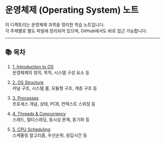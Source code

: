 # 운영체제 (Operating System) 노트

이 디렉토리는 운영체제 과목을 정리한 학습 노트입니다.  
각 주제별로 별도 파일에 정리되어 있으며, GitHub에서도 바로 접근 가능합니다.

---

## 📚 목차

1. [1. Introduction to OS](./1.%20Introduction%20to%20OS.md)  
   운영체제의 정의, 목적, 시스템 구성 요소 등

2. [2. OS Structure](./2.%20OS%20Structure.md)  
   커널 구조, 시스템 콜, 모듈형 구조, 계층 구조 등

3. [3. Processes](./3.%20Processes.md)  
   프로세스 개념, 상태, PCB, 컨텍스트 스위칭 등

4. [4. Threads & Concurrency](./4.%20Threads%20%26%20Concurrency.md)  
   스레드, 멀티스레딩, 동시성 문제, 동기화 등

5. [5. CPU Scheduling](./5.%20CPU%20Scheduling.md)  
   스케줄링 알고리즘, 우선순위, 응답시간 등
